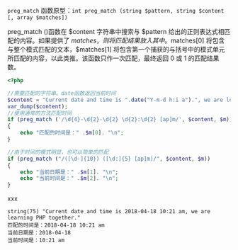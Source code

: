 `preg_match` 函数原型：`int preg_match (string $pattern, string $content [, array $matches])`

preg\_match \(\)函数在 $content 字符串中搜索与 $pattern 给出的正则表达式相匹配的内容。如果提供了 $matches，则将匹配结果放入其 中。$matches\[0\] 将包含与整个模式匹配的文本，$matches\[1\] 将包含第一个捕获的与括号中的模式单元所匹配的内容，以此类推。该函数只作一次匹配，最终返回 0 或 1 的匹配结果数。

```php
<?php 

//需要匹配的字符串。date函数返回当前时间 
$content = "Current date and time is ".date("Y-m-d h:i a").", we are learning PHP together."; 
var_dump($content);
//使用通常的方法匹配时间 
if (preg_match ('/\d{4}-\d{2}-\d{2} \d{2}:\d{2} [ap]m/', $content, $m)) 
{ 
    echo "匹配的时间是：" .$m[0]. "\n"; 
} 

//由于时间的模式明显，也可以简单的匹配 
if (preg_match ("/([\d-]{10}) ([\d:]{5} [ap]m)/", $content, $m)) 
{ 
    echo "当前日期是：" .$m[1]. "\n"; 
    echo "当前时间是：" .$m[2]. "\n"; 
}
```

xxx

```
string(75) "Current date and time is 2018-04-18 10:21 am, we are learning PHP together."
匹配的时间是：2018-04-18 10:21 am
当前日期是：2018-04-18
当前时间是：10:21 am
```



